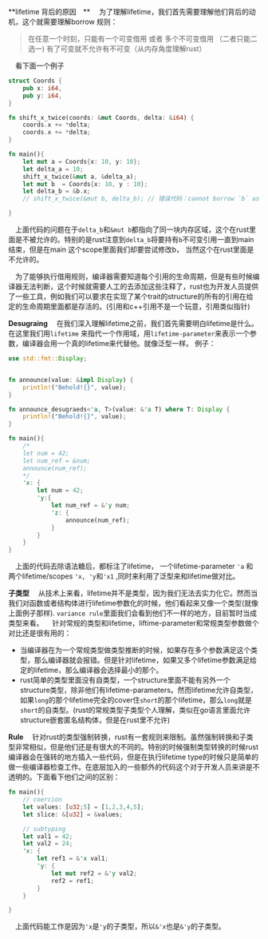 
**lifetime 背后的原因　**
&emsp;为了理解lifetime，我们首先需要理解他们背后的动机，这个就需要理解borrow 规则：
> 在任意一个时刻，只能有一个可变借用 或者 多个不可变借用 （二者只能二选一) 有了可变就不允许有不可变（从内存角度理解rust）

&emsp;看下面一个例子
```rust 
struct Coords {
    pub x: i64,
    pub y: i64,
}

fn shift_x_twice(coords: &mut Coords, delta: &i64) {
    coords.x += *delta;
    coords.x += *delta;
}

fn main(){
    let mut a = Coords{x: 10, y: 10};
    let delta_a = 10;
    shift_x_twice(&mut a, &delta_a);
    let mut b  = Coords{x: 10, y : 10};
    let delta_b = &b.x;
    // shift_x_twice(&mut b, delta_b); // 错误代码：cannot borrow `b` as mutable because it is also borrowed as immutable

}
```
&emsp;上面代码的问题在于`delta_b`和`&mut b`都指向了同一块内存区域，这个在rust里面是不被允许的。特别的是rust注意到`delta_b`将要持有`b`不可变引用一直到main结束，但是在main 这个scope里面我们却要尝试修改b， 当然这个在rust里面是不允许的。

&emsp;为了能够执行借用规则，编译器需要知道每个引用的生命周期，但是有些时候编译器无法判断，这个时候就需要人工的去添加这些注释了，rust也为开发人员提供了一些工具，例如我们可以要求在实现了某个trait的structure的所有的引用在给定的生命周期里面都是存活的。(引用和c++引用不是一个玩意，引用类似指针)


**Desugraing**
&emsp;在我们深入理解lifetime之前，我们首先需要明白lifetime是什么。在这里我们用`lifetime` 来指代一个作用域，用`lifetime-parameter`来表示一个参数，编译器会用一个真的lifetime来代替他。就像泛型一样。
例子：
```rust
use std::fmt::Display;


fn announce(value: &impl Display) {
    println!("Behold!{}", value);
}

fn announce_desugraeds<'a, T>(value: &'a T) where T: Display {
    println!("Behold!{}", value);
}

fn main(){
    /*
    let num = 42;
    let num_ref = &num;
    announce(num_ref);
    */
    'x: {
        let num = 42;
        'y:{
            let num_ref = &'y num;
            'z: {
                announce(num_ref);
            }
        }
    }
}
```
&emsp;上面的代码去除语法糖后，都标注了lifetime， 一个lifetime-parameter `'a` 和 两个lifetime/scopes `'x, 'y`和`'x1` ,同时来利用了泛型来和lifetime做对比。


**子类型**
&emsp;从技术上来看，lifetime并不是类型，因为我们无法去实力化它。然而当我们对函数或者结构体进行lifetime参数化的时候，他们看起来又像一个类型(就像上面例子那样). `variance rule`里面我们会看到他们不一样的地方，目前暂时当成类型来看。
&emsp;针对常规的类型和lifetime，liftime-parameter和常规类型参数做个对比还是很有用的：
- 当编译器在为一个常规类型做类型推断的时候，如果存在多个参数满足这个类型，那么编译器就会报错。但是针对lifetime，如果又多个lifetime参数满足给定的lifetime，那么编译器会选择最小的那个。
- rust简单的类型里面没有自类型，一个structure里面不能有另外一个structure类型，除非他们有lifetime-parameters。然而lifetime允许自类型，如果`long`的那个lifetime完全的cover住`short`的那个lifetime，那么`long`就是`short`的自类型。(rust的常规类型子类型个人理解，类似在go语言里面允许structure嵌套匿名结构体，但是在rust里不允许)


**Rule**
&emsp;针对rust的类型强制转换，rust有一套规则来限制。虽然强制转换和子类型非常相似，但是他们还是有很大的不同的。特别的时候强制类型转换的时候rust编译器会在强转的地方插入一些代码，但是在执行lifetime type的时候只是简单的做一些编译器检查工作。在底层加入的一些额外的代码这个对于开发人员来讲是不透明的。下面看下他们之间的区别：
```rust
fn main(){
    // coercion
    let values: [u32;5] = [1,2,3,4,5];
    let slice: &[u32] = &values;

    // subtyping
    let val1 = 42;
    let val2 = 24;
    'x: {
        let ref1 = &'x val1;
        'y: {
            let mut ref2 = &'y val2;
            ref2 = ref1;
        }
    }

}
```
&emsp;上面代码能工作是因为`'x`是`'y`的子类型，所以`&'x`也是`&'y`的子类型。

